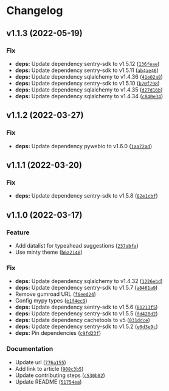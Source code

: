 # Changelog

<!--next-version-placeholder-->

## v1.1.3 (2022-05-19)
### Fix
* **deps:** Update dependency sentry-sdk to v1.5.12 ([`136feae`](https://github.com/ngshiheng/burplist-frontend/commit/136feae547b095adb5772eea3630ba1616517a95))
* **deps:** Update dependency sentry-sdk to v1.5.11 ([`ab4ae46`](https://github.com/ngshiheng/burplist-frontend/commit/ab4ae46d0741a585acc5419d5b69de7b444a23bf))
* **deps:** Update dependency sqlalchemy to v1.4.36 ([`41e02a8`](https://github.com/ngshiheng/burplist-frontend/commit/41e02a8c54e3ee9313e87b994e4db0b19b77aa23))
* **deps:** Update dependency sentry-sdk to v1.5.10 ([`b70f798`](https://github.com/ngshiheng/burplist-frontend/commit/b70f798da74f9b2c46a4a8e8b4d647c7d186f4e1))
* **deps:** Update dependency sqlalchemy to v1.4.35 ([`d27d16b`](https://github.com/ngshiheng/burplist-frontend/commit/d27d16b931b1fe438cbe005f2753b0d5b0a8c581))
* **deps:** Update dependency sqlalchemy to v1.4.34 ([`c840e34`](https://github.com/ngshiheng/burplist-frontend/commit/c840e3499422539b692c3f30531f84422d0fdee7))

## v1.1.2 (2022-03-27)
### Fix
* **deps:** Update dependency pywebio to v1.6.0 ([`1aa72ad`](https://github.com/ngshiheng/burplist-frontend/commit/1aa72ade67141b3efedac09af2b0ef5fa3a53522))

## v1.1.1 (2022-03-20)
### Fix
* **deps:** Update dependency sentry-sdk to v1.5.8 ([`82e1cbf`](https://github.com/ngshiheng/burplist-frontend/commit/82e1cbfbf59c2c254ad991bb5f292a6f5813cfd6))

## v1.1.0 (2022-03-17)
### Feature
* Add datalist for typeahead suggestions ([`237abfa`](https://github.com/ngshiheng/burplist-frontend/commit/237abfa7d21debaf90d04120601fcdcc8f2c4465))
* Use minty theme ([`b6a2148`](https://github.com/ngshiheng/burplist-frontend/commit/b6a2148fe2fcd3a951008aa37b09f6a2e1b627ef))

### Fix
* **deps:** Update dependency sqlalchemy to v1.4.32 ([`1226ebd`](https://github.com/ngshiheng/burplist-frontend/commit/1226ebdfcd5ba5e1d5c9a250d987f65b2817faf2))
* **deps:** Update dependency sentry-sdk to v1.5.7 ([`a8461a9`](https://github.com/ngshiheng/burplist-frontend/commit/a8461a9c2589faadda024544c5a8dbfbc3a913f0))
* Remove gumroad URL ([`f6eed24`](https://github.com/ngshiheng/burplist-frontend/commit/f6eed24fd93f1e5818b3607a984ea65fbbeddb3f))
* Config mypy types ([`e1f4ec9`](https://github.com/ngshiheng/burplist-frontend/commit/e1f4ec915a8a59bbcf2e7d273e3941981ed1169f))
* **deps:** Update dependency sentry-sdk to v1.5.6 ([`81213f5`](https://github.com/ngshiheng/burplist-frontend/commit/81213f5aba52b07f5be527fb34979d3653702cb7))
* **deps:** Update dependency sentry-sdk to v1.5.5 ([`fd428d2`](https://github.com/ngshiheng/burplist-frontend/commit/fd428d2a8ab60cf5b448240a0bb478e457f14620))
* **deps:** Update dependency cachetools to v5 ([`031ddce`](https://github.com/ngshiheng/burplist-frontend/commit/031ddce579b0bc077ad5e55fdff0ccbac58fa076))
* **deps:** Update dependency sentry-sdk to v1.5.2 ([`e0d3e9c`](https://github.com/ngshiheng/burplist-frontend/commit/e0d3e9ce41852f8078253be0597b9af00aae753e))
* **deps:** Pin dependencies ([`c9fd23f`](https://github.com/ngshiheng/burplist-frontend/commit/c9fd23f912828948271f9dee2c7214e391baa15a))

### Documentation
* Update url ([`776a155`](https://github.com/ngshiheng/burplist-frontend/commit/776a155892ec4e70c879b9702ba8274c7df8ac83))
* Add link to article ([`908c3b5`](https://github.com/ngshiheng/burplist-frontend/commit/908c3b5f3e6e56f60496ebdae56b555ef0b094c2))
* Update contributing steps ([`c530b82`](https://github.com/ngshiheng/burplist-frontend/commit/c530b822f2c080117c3771ecc1ea5dacd3b89498))
* Update README ([`51754ea`](https://github.com/ngshiheng/burplist-frontend/commit/51754ea599e53221fe813fcaf04446f0b09dca8d))
